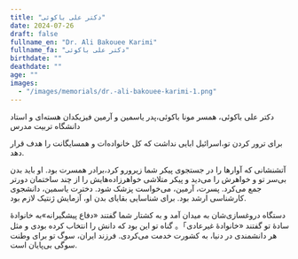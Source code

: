 ```yaml
---
title: "دکتر علی باکوئی"
date: 2024-07-26
draft: false
fullname_en: "Dr. Ali Bakouee Karimi"
fullname_fa: "دکتر علی باکوئی"
birthdate: ""
deathdate: ""
age: ""
images:
  - "/images/memorials/dr.-ali-bakouee-karimi-1.png"
---
```


دکتر علی باکوئی، همسر مونا باکوئی،پدر یاسمین و آرمین
فیزیکدان هسته‌ای و استاد دانشگاه تربیت مدرس

برای ترور کردن تو،اسرائیل ابایی نداشت که کل خانواده‌ات و همسایگانت را هدف قرار دهد.

 آتشنشانی که آوارها را در جستجوی پیکر شما زیرورو کرد،برادر همسرت بود. 
او باید بدن بی‌سر تو و خواهرش را می‌دید و پیکر متلاشی خواهرزاده‌هایش را از چند ساختمان دورتر جمع می‌کرد.
پسرت، آرمین، می‌خواست پزشک شود. دخترت یاسمین، دانشجوی کارشناسی ارشد بود. برای شناسایی بقایای بدن او، آزمایش ژنتیک لازم بود.

دستگاه دروغسازی‌شان به میدان آمد و به کشتار شما گفتند «دفاع پیشگیرانه»به خانوادۀ سادۀ تو گفتند «خانوادۀ غیرعادی」。 گناه تو این بود که دانش را انتخاب کرده بودی و مثل هر دانشمندی در دنیا، به کشورت خدمت می‌کردی.
فرزند ایران، سوگ تو برای وطنت سوگی بی‌پایان است.